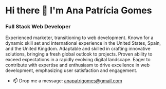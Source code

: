 # Hi there 👋 I'm Ana Patrícia Gomes
### Full Stack Web Developer

Experienced marketer, transitioning to web development. Known for a dynamic skill set and international experience in the United States, Spain, and the United Kingdom. Adaptable and skilled in crafting innovative solutions, bringing a fresh global outlook to projects. Proven ability to exceed expectations in a rapidly evolving digital landscape. Eager to contribute with expertise and enthusiasm to drive excellence in web development, emphasizing user satisfaction and engagement.


- 📫 Drop me a message: anapatrigomes@gmail.com
